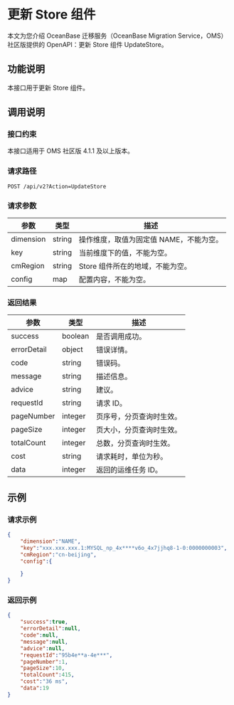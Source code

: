 # 更新 Store 组件

本文为您介绍 OceanBase 迁移服务（OceanBase Migration Service，OMS）社区版提供的 OpenAPI：更新 Store 组件 UpdateStore。

## 功能说明

本接口用于更新 Store 组件。

## 调用说明

### 接口约束

本接口适用于 OMS 社区版 4.1.1 及以上版本。

### 请求路径

`POST /api/v2?Action=UpdateStore`

### 请求参数

|    参数     |   类型   |     描述      |
|-----------|--------|-------------|
|     dimension      | string      |  操作维度，取值为固定值 NAME，不能为空。 |
|     key      | string      |  当前维度下的值，不能为空。|
|     cmRegion      | string      |  Store 组件所在的地域，不能为空。|
|     config      | map      |  配置内容，不能为空。|

### 返回结果

|     参数     |        类型        |           描述           |
|------------|------------------|------------------------|
| success    | boolean          | 是否调用成功。                |
| errorDetail | object | 错误详情。|
| code       | string           | 错误码。                   |
| message    | string           | 描述信息。                  |
| advice     | string           | 建议。                    |
| requestId  | string           | 请求 ID。                 |
| pageNumber | integer | 页序号，分页查询时生效。                  |
| pageSize   | integer | 页大小，分页查询时生效。                  |
| totalCount | integer | 总数，分页查询时生效。                  |
| cost       | string           | 请求耗时，单位为秒。                  |
| data       | integer           |  返回的运维任务 ID。|

## 示例

### 请求示例

```JSON
{
    "dimension":"NAME",
    "key":"xxx.xxx.xxx.1:MYSQL_np_4x****v6o_4x7jjhq8-1-0:0000000003",
    "cmRegion":"cn-beijing",
    "config":{

    }
}
```

### 返回示例

```JSON
{
    "success":true,
    "errorDetail":null,
    "code":null,
    "message":null,
    "advice":null,
    "requestId":"95b4e**a-4e***",
    "pageNumber":1,
    "pageSize":10,
    "totalCount":415,
    "cost":"36 ms",
    "data":19
}
```
